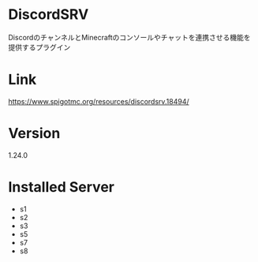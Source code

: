 # DiscordSRV
DiscordのチャンネルとMinecraftのコンソールやチャットを連携させる機能を提供するプラグイン

# Link
https://www.spigotmc.org/resources/discordsrv.18494/

# Version
1.24.0

# Installed Server
- s1
- s2
- s3
- s5
- s7
- s8
